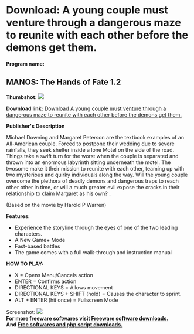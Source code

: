 # Download: A young couple must venture through a dangerous maze to reunite with each other before the demons get them.

**Program name:**

## MANOS: The Hands of Fate 1.2

  
**Thumbshot:** ![](http://www.freewarefiles.com/screenshot/manos_hof_md.jpg)   
  
**Download link:** [Download A young couple must venture through a dangerous maze to reunite with each other before the demons get them.](http://freesoftwares.boysofts.com/MANOS-The-Hands-of-Fate_program_61478.html)  
  


**Publisher's Description**  
  


Michael Downing and Margaret Peterson are the textbook examples of an All-American couple. Forced to postpone their wedding due to severe rainfalls, they seek shelter inside a lone Motel on the side of the road. Things take a swift turn for the worst when the couple is separated and thrown into an enormous labyrinth sitting underneath the motel. The twosome make it their mission to reunite with each other, teaming up with two mysterious and quirky individuals along the way. Will the young couple overcome the plethora of deadly demons and dangerous traps to reach other other in time, or will a much greater evil expose the cracks in their relationship to claim Margaret as his own? . 

(Based on the movie by Harold P Warren)

**Features:**

  * Experience the storyline through the eyes of one of the two leading characters. 
  * A New Game+ Mode 
  * Fast-based battles 
  * The game comes with a full walk-through and instruction manual 

**HOW TO PLAY:**

  * X = Opens Menu/Cancels action 
  * ENTER = Confirms action 
  * DIRECTIONAL KEYS = Allows movement 
  * DIRECTIONAL KEYS + SHIFT (hold) = Causes the character to sprint. 
  * ALT + ENTER (hit once) = Fullscreen Mode 

  
  
Screenshot: ![](http://www.freewarefiles.com/screenshot/manos_hof.jpg)   
**For more freeware softwares visit [Freeware software downloads.](http://freesoftwares.boysofts.com/)**   
**And [Free softwares and php script downloads.](http://www.boysofts.com/)**
